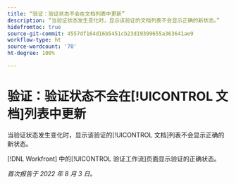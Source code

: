 ```yaml
---
title: “验证：验证状态不会在文档列表中更新”
description: “当验证状态发生变化时，显示该验证的文档列表不会显示正确的新状态。”
hidefromtoc: true
source-git-commit: 4557df164d16b5451cb23d19399655a363641ae9
workflow-type: ht
source-wordcount: '70'
ht-degree: 100%

---
```



# 验证：验证状态不会在[!UICONTROL 文档]列表中更新

当验证状态发生变化时，显示该验证的[!UICONTROL 文档]列表不会显示正确的新状态。

[!DNL Workfront] 中的[!UICONTROL 验证工作流]页面显示验证的正确状态。

_首次报告于 2022 年 8 月 3 日。_

